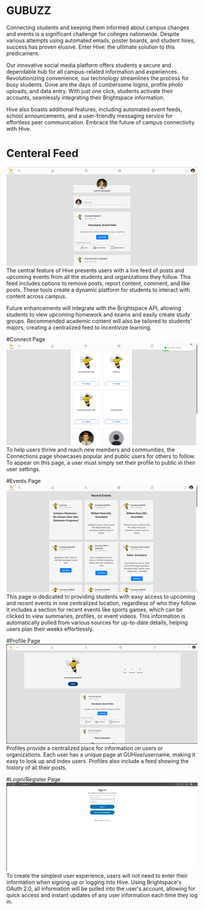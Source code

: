 # GUBUZZ
Connecting students and keeping them informed about campus changes and events is a significant challenge for colleges nationwide. Despite various attempts using automated emails, poster boards, and student hires, success has proven elusive. Enter Hive: the ultimate solution to this predicament.

Our innovative social media platform offers students a secure and dependable hub for all campus-related information and experiences. Revolutionizing convenience, our technology streamlines the process for busy students. Gone are the days of cumbersome logins, profile photo uploads, and data entry. With just one click, students activate their accounts, seamlessly integrating their Brightspace information.

Hive also boasts additional features, including automated event feeds, school announcements, and a user-friendly messaging service for effortless peer communication. Embrace the future of campus connectivity with Hive.
# Centeral Feed
![Alt text](Screenshots/HomePage.png)
The central feature of Hive presents users with a live feed of posts and upcoming events from all the students and organizations they follow. This feed includes options to remove posts, report content, comment, and like posts. These tools create a dynamic platform for students to interact with content across campus.

Future enhancements will integrate with the Brightspace API, allowing students to view upcoming homework and exams and easily create study groups. Recommended academic content will also be tailored to students' majors, creating a centralized feed to incentivize learning.

#Connect Page
![Alt text](Screenshots/Connections.png)
To help users thrive and reach new members and communities, the Connections page showcases popular and public users for others to follow. To appear on this page, a user must simply set their profile to public in their user settings.

#Events Page
![Alt text](Screenshots/Events.png)
This page is dedicated to providing students with easy access to upcoming and recent events in one centralized location, regardless of who they follow. It includes a section for recent events like sports games, which can be clicked to view summaries, profiles, or event videos. This information is automatically pulled from various sources for up-to-date details, helping users plan their weeks effortlessly.

#Profile Page
![Alt text](Screenshots/Profile.png)
Profiles provide a centralized place for information on users or organizations. Each user has a unique page at GUHive/username, making it easy to look up and index users. Profiles also include a feed showing the history of all their posts.


#Login/Register Page
![Alt text](Screenshots/Login.png)
To create the simplest user experience, users will not need to enter their information when signing up or logging into Hive. Using Brightspace's OAuth 2.0, all information will be pulled into the user's account, allowing for quick access and instant updates of any user information each time they log in.

